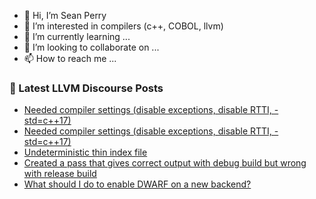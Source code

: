 - 👋 Hi, I’m Sean Perry
- 👀 I’m interested in compilers (c++, COBOL, llvm)
- 🌱 I’m currently learning ...
- 💞️ I’m looking to collaborate on ...
- 📫 How to reach me ...

<!---
s66perry/s66perry is a ✨ special ✨ repository because its `README.md` (this file) appears on your GitHub profile.
You can click the Preview link to take a look at your changes.
--->
### 📕 Latest LLVM Discourse Posts

<!-- DISCOURSE-LLVM:START -->
- [Needed compiler settings &lpar;disable exceptions, disable RTTI, -std=c++17&rpar;](https://discourse.llvm.org/t/needed-compiler-settings-disable-exceptions-disable-rtti-std-c-17/70089#post_3)
- [Needed compiler settings &lpar;disable exceptions, disable RTTI, -std=c++17&rpar;](https://discourse.llvm.org/t/needed-compiler-settings-disable-exceptions-disable-rtti-std-c-17/70089#post_2)
- [Undeterministic thin index file](https://discourse.llvm.org/t/undeterministic-thin-index-file/69985#post_12)
- [Created a pass that gives correct output with debug build but wrong with release build](https://discourse.llvm.org/t/created-a-pass-that-gives-correct-output-with-debug-build-but-wrong-with-release-build/70084#post_2)
- [What should I do to enable DWARF on a new backend?](https://discourse.llvm.org/t/what-should-i-do-to-enable-dwarf-on-a-new-backend/70029#post_6)
<!-- DISCOURSE-LLVM:END -->
